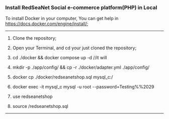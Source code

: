 ### Install RedSeaNet Social e-commerce platform(PHP) in Local

To install Docker in your computer, You can get help in https://docs.docker.com/engine/install/;

---

1. Clone the repository;

2. Open your Terminal, and cd your just cloned the repository;

3. cd ./docker && docker compose up -d  //it will 

4. mkdir -p ./app/config/ && cp -r ./docker/adapter.yml ./app/config/

5. docker cp ./docker/redseanetshop.sql mysql_c:/

6. docker exec -it mysql_c mysql -u root --password=Testing%%2029

7. use redseanetshop 

8. source /redseanetshop.sql

---

